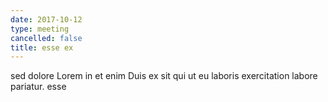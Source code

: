 ```yaml
---
date: 2017-10-12
type: meeting
cancelled: false
title: esse ex
---
```

sed dolore Lorem in et enim Duis ex sit qui ut eu laboris exercitation labore pariatur. esse
